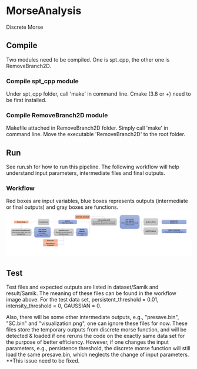 # MorseAnalysis
Discrete Morse

## Compile
Two modules need to be compiled. One is spt_cpp, the other one is RemoveBranch2D.

### Compile spt_cpp module
Under spt_cpp folder, call 'make' in command line.
Cmake (3.8 or +) need to be first installed. 

### Compile RemoveBranch2D module
Makefile attached in RemoveBranch2D folder.
Simply call 'make' in command line. 
Move the executable 'RemoveBranch2D' to the root folder.

## Run
See run.sh for how to run this pipeline. The following workflow will help understand input parameters, intermediate files and final outputs.

### Workflow
Red boxes are input variables, blue boxes represents outputs (intermediate or final outputs) and gray boxes are functions.
![Workflow](workflow.png)

## Test
Test files and expected outputs are listed in dataset/Samik and result/Samik. The meaning of these files can be found in the workflow image above. For the test data set, persistent_threshold = 0.01, intensity_threshold = 0, GAUSSIAN = 0.

Also, there will be some other intermediate outputs, e.g., "presave.bin", "SC.bin" and "visualization.png", one can ignore these files for now. These files store the temporary outputs from discrete morse function, and will be detected & loaded if one reruns the code on the exactly same data set for the purpose of better efficiency. However, if one changes the input parameters, e.g., persistence threshold, the discrete morse function will still load the same presave.bin, which neglects the change of input parameters. **This issue need to be fixed.
